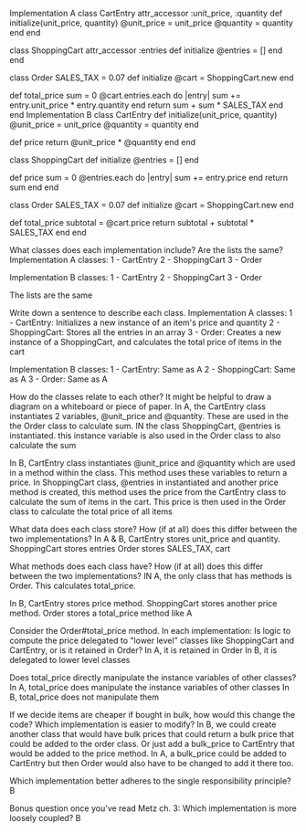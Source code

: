 Implementation A
class CartEntry
  attr_accessor :unit_price, :quantity
  def initialize(unit_price, quantity)
    @unit_price = unit_price
    @quantity = quantity
  end
end

class ShoppingCart
  attr_accessor :entries
  def initialize
    @entries = []
  end
end

class Order
  SALES_TAX = 0.07
  def initialize
    @cart = ShoppingCart.new
  end

  def total_price
    sum = 0
    @cart.entries.each do |entry|
      sum += entry.unit_price * entry.quantity
    end
    return sum + sum * SALES_TAX
  end
end
Implementation B
class CartEntry
  def initialize(unit_price, quantity)
    @unit_price = unit_price
    @quantity = quantity
  end

  def price
    return @unit_price * @quantity
  end
end

class ShoppingCart
  def initialize
    @entries = []
  end

  def price
    sum = 0
    @entries.each do |entry|
      sum += entry.price
    end
    return sum
  end
end

class Order
  SALES_TAX = 0.07
  def initialize
    @cart = ShoppingCart.new
  end

  def total_price
    subtotal = @cart.price
    return subtotal + subtotal * SALES_TAX
  end
end


What classes does each implementation include? Are the lists the same?
Implementation A classes:
1 - CartEntry
2 - ShoppingCart
3 - Order

Implementation B classes:
1 - CartEntry
2 - ShoppingCart
3 - Order

The lists are the same

Write down a sentence to describe each class.
Implementation A classes:
1 - CartEntry: Initializes a new instance of an item's price and quantity
2 - ShoppingCart: Stores all the entries in an array
3 - Order: Creates a new instance of a ShoppingCart, and calculates the total price of items in the cart

Implementation B classes:
1 - CartEntry: Same as A
2 - ShoppingCart: Same as A
3 - Order: Same as A

How do the classes relate to each other? It might be helpful to draw a diagram on a whiteboard or piece of paper.
In A, the CartEntry class instantiates 2 variables, @unit_price and @quantity. These are used in the the Order class to calculate sum. IN the class ShoppingCart, @entries is instantiated. this instance variable is also used in the Order class to also calculate the sum

In B, CartEntry class instantiates @unit_price and @quantity which are used in a method within the class. This method uses these variables to return a price. In ShoppingCart class, @entries in instantiated and another price method is created, this method uses the price from the CartEntry class to calculate the sum of items in the cart. This price is then used in the Order class to calculate the total price of all items


What data does each class store? How (if at all) does this differ between the two implementations?
In A & B, CartEntry stores unit_price and quantity.
      ShoppingCart stores entries
      Order stores SALES_TAX, cart


What methods does each class have? How (if at all) does this differ between the two implementations?
IN A, the only class that has methods is Order. This calculates total_price.

In B, CartEntry stores price method.
      ShoppingCart stores another price method.
      Order stores a total_price method like A

Consider the Order#total_price method. In each implementation:
Is logic to compute the price delegated to "lower level" classes like ShoppingCart and CartEntry, or is it retained in Order?
In A, it is retained in Order
In B, it is delegated to lower level classes

Does total_price directly manipulate the instance variables of other classes?
In A, total_price does manipulate the instance variables of other classes
In B, total_price does not manipulate them

If we decide items are cheaper if bought in bulk, how would this change the code? Which implementation is easier to modify?
In B, we could create another class that would have bulk prices that could return a bulk price that could be added to the order class. Or just add a bulk_price to CartEntry that would be added to the price method.
In A, a bulk_price could be added to CartEntry but then Order would also have to be changed to add it there too.

Which implementation better adheres to the single responsibility principle?
B

Bonus question once you've read Metz ch. 3: Which implementation is more loosely coupled?
B
